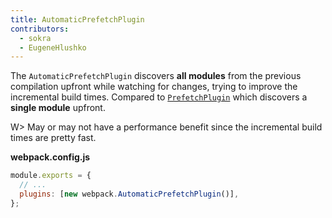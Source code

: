 ```yaml
---
title: AutomaticPrefetchPlugin
contributors:
  - sokra
  - EugeneHlushko
---
```


The `AutomaticPrefetchPlugin` discovers **all modules** from the previous compilation upfront while watching for changes, trying to improve the incremental build times. Compared to [`PrefetchPlugin`](/plugins/prefetch-plugin/) which discovers a **single module** upfront.

W> May or may not have a performance benefit since the incremental build times are pretty fast.

**webpack.config.js**

```javascript
module.exports = {
  // ...
  plugins: [new webpack.AutomaticPrefetchPlugin()],
};
```
